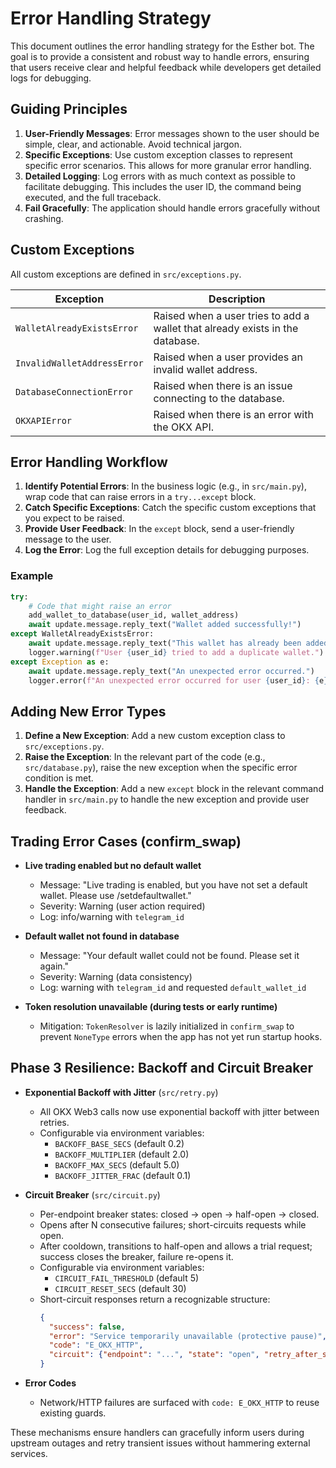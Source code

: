 # Error Handling Strategy

This document outlines the error handling strategy for the Esther bot. The goal is to provide a consistent and robust way to handle errors, ensuring that users receive clear and helpful feedback while developers get detailed logs for debugging.

## Guiding Principles

1.  **User-Friendly Messages**: Error messages shown to the user should be simple, clear, and actionable. Avoid technical jargon.
2.  **Specific Exceptions**: Use custom exception classes to represent specific error scenarios. This allows for more granular error handling.
3.  **Detailed Logging**: Log errors with as much context as possible to facilitate debugging. This includes the user ID, the command being executed, and the full traceback.
4.  **Fail Gracefully**: The application should handle errors gracefully without crashing.

## Custom Exceptions

All custom exceptions are defined in `src/exceptions.py`.

| Exception                 | Description                                         |
| ------------------------- | --------------------------------------------------- |
| `WalletAlreadyExistsError`  | Raised when a user tries to add a wallet that already exists in the database. |
| `InvalidWalletAddressError` | Raised when a user provides an invalid wallet address. |
| `DatabaseConnectionError`   | Raised when there is an issue connecting to the database. |
| `OKXAPIError`               | Raised when there is an error with the OKX API.     |

## Error Handling Workflow

1.  **Identify Potential Errors**: In the business logic (e.g., in `src/main.py`), wrap code that can raise errors in a `try...except` block.
2.  **Catch Specific Exceptions**: Catch the specific custom exceptions that you expect to be raised.
3.  **Provide User Feedback**: In the `except` block, send a user-friendly message to the user.
4.  **Log the Error**: Log the full exception details for debugging purposes.

### Example

```python
try:
    # Code that might raise an error
    add_wallet_to_database(user_id, wallet_address)
    await update.message.reply_text("Wallet added successfully!")
except WalletAlreadyExistsError:
    await update.message.reply_text("This wallet has already been added.")
    logger.warning(f"User {user_id} tried to add a duplicate wallet.")
except Exception as e:
    await update.message.reply_text("An unexpected error occurred.")
    logger.error(f"An unexpected error occurred for user {user_id}: {e}", exc_info=True)
```

## Adding New Error Types

1.  **Define a New Exception**: Add a new custom exception class to `src/exceptions.py`.
2.  **Raise the Exception**: In the relevant part of the code (e.g., `src/database.py`), raise the new exception when the specific error condition is met.
3.  **Handle the Exception**: Add a new `except` block in the relevant command handler in `src/main.py` to handle the new exception and provide user feedback.

## Trading Error Cases (confirm_swap)

- **Live trading enabled but no default wallet**
  - Message: "Live trading is enabled, but you have not set a default wallet. Please use /setdefaultwallet."
  - Severity: Warning (user action required)
  - Log: info/warning with `telegram_id`

- **Default wallet not found in database**
  - Message: "Your default wallet could not be found. Please set it again."
  - Severity: Warning (data consistency)
  - Log: warning with `telegram_id` and requested `default_wallet_id`

- **Token resolution unavailable (during tests or early runtime)**
  - Mitigation: `TokenResolver` is lazily initialized in `confirm_swap` to prevent `NoneType` errors when the app has not yet run startup hooks.

## Phase 3 Resilience: Backoff and Circuit Breaker

- **Exponential Backoff with Jitter** (`src/retry.py`)
  - All OKX Web3 calls now use exponential backoff with jitter between retries.
  - Configurable via environment variables:
    - `BACKOFF_BASE_SECS` (default 0.2)
    - `BACKOFF_MULTIPLIER` (default 2.0)
    - `BACKOFF_MAX_SECS` (default 5.0)
    - `BACKOFF_JITTER_FRAC` (default 0.1)

- **Circuit Breaker** (`src/circuit.py`)
  - Per-endpoint breaker states: closed → open → half-open → closed.
  - Opens after N consecutive failures; short-circuits requests while open.
  - After cooldown, transitions to half-open and allows a trial request; success closes the breaker, failure re-opens it.
  - Configurable via environment variables:
    - `CIRCUIT_FAIL_THRESHOLD` (default 5)
    - `CIRCUIT_RESET_SECS` (default 30)
  - Short-circuit responses return a recognizable structure:
    ```json
    {
      "success": false,
      "error": "Service temporarily unavailable (protective pause)",
      "code": "E_OKX_HTTP",
      "circuit": {"endpoint": "...", "state": "open", "retry_after_secs": 30}
    }
    ```

- **Error Codes**
  - Network/HTTP failures are surfaced with `code: E_OKX_HTTP` to reuse existing guards.

These mechanisms ensure handlers can gracefully inform users during upstream outages and retry transient issues without hammering external services.

